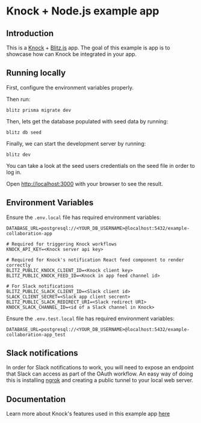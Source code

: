 # **Knock + Node.js example app**

## Introduction

This is a [Knock](https://knock.app) + [Blitz.js](https://blitzjs.com/) app.
The goal of this example is app is to showcase how can Knock be integrated in your app.

## Running locally

First, configure the environment variables properly.

Then run:

```
blitz prisma migrate dev
```

Then, lets get the database populated with seed data by running:

```
blitz db seed
```

Finally, we can start the development server by running:

```
blitz dev
```

You can take a look at the seed users credentials on the seed file in order to log in.

Open [http://localhost:3000](http://localhost:3000) with your browser to see the result.

## Environment Variables

Ensure the `.env.local` file has required environment variables:

```
DATABASE_URL=postgresql://<YOUR_DB_USERNAME>@localhost:5432/example-collaboration-app

# Required for triggering Knock workflows
KNOCK_API_KEY=<Knock server api key>

# Required for Knock's notification React feed component to render correctly
BLITZ_PUBLIC_KNOCK_CLIENT_ID=<Knock client key>
BLITZ_PUBLIC_KNOCK_FEED_ID=<Knock in app feed channel id>

# For Slack notifications
BLITZ_PUBLIC_SLACK_CLIENT_ID=<Slack client id>
SLACK_CLIENT_SECRET=<Slack app client secrent>
BLITZ_PUBLIC_SLACK_REDIRECT_URI=<Slack redirect URI>
KNOCK_SLACK_CHANNEL_ID=<id of a Slack channel in Knock>
```

Ensure the `.env.test.local` file has required environment variables:

```
DATABASE_URL=postgresql://<YOUR_DB_USERNAME>@localhost:5432/example-collaboration-app_test
```

## Slack notifications

In order for Slack notifications to work, you will need to expose an endpoint that Slack can access
as part of the OAuth workflow. An easy way of doing this is installing [ngrok](https://ngrok.com/) and creating a public tunnel
to your local web server.

## Documentation

Learn more about Knock's features used in this example app [here](https://docs.knock.app)
